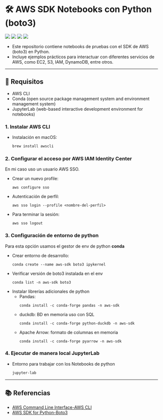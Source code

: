 # 🛠️ AWS SDK Notebooks con Python (boto3)

![](https://img.shields.io/badge/Python-3.x-blue?logo=python&logoColor=white)
![](https://img.shields.io/badge/AWS-SDK-orange?logo=amazonaws&logoColor=white)
![](https://img.shields.io/badge/Jupyter-Lab/Notebook-F37626?logo=jupyter&logoColor=white)
![](https://img.shields.io/badge/Status-Work%20in%20progress-yellow)

- Este repositorio contiene notebooks de pruebas con el SDK de AWS (boto3) en Python. 
- Incluye ejemplos prácticos para interactuar con diferentes servicios de AWS, como EC2, S3, IAM, DynamoDB, entre otros.

---

## 🚀 Requisitos
- AWS CLI
- Conda (open source package management system and environment management system)
- JupyterLab (web-based interactive development environment for notebooks)

### 1. Instalar AWS CLI
- Instalación en macOS:
    ```bash
    brew install awscli
    ```
### 2. Configurar el acceso por AWS IAM Identity Center 
En mi caso uso un usuario AWS SSO.
- Crear un nuevo profile:
    ```
    aws configure sso
    ```
- Autenticación de perfil:
    ```
    aws sso login --profile <nombre-del-perfil>
    ```
- Para terminar la sesión:
    ```
    aws sso logout
    ```
### 3. Configuración de entorno de python
Para esta opción usamos el gestor de env de python **conda**
- Crear entorno de desarrollo:
    ```
    conda create --name aws-sdk boto3 ipykernel
    ```
- Verificar versión de boto3 instalada en el env
    ```
    conda list -n aws-sdk boto3
    ```
- Instalar librerías adicionales de python
    - Pandas: 
        ```
        conda install -c conda-forge pandas -n aws-sdk
        ```
    - duckdb: BD en memoria uso con SQL
        ```
        conda install -c conda-forge python-duckdb -n aws-sdk
        ```
    - Apache Arrow: formato de columnas en memoria
        ```
        conda install -c conda-forge pyarrow -n aws-sdk
        ```

### 4. Ejecutar de manera local JupyterLab
- Entorno para trabajar con los Notebooks de python
    ```bash
    jupyter-lab
    ```

---

## 📚 Referencias
- [AWS Command Line Interface-AWS CLI](https://aws.amazon.com/cli)
- [AWS SDK for Python-Boto3](https://aws.amazon.com/sdk-for-python/)